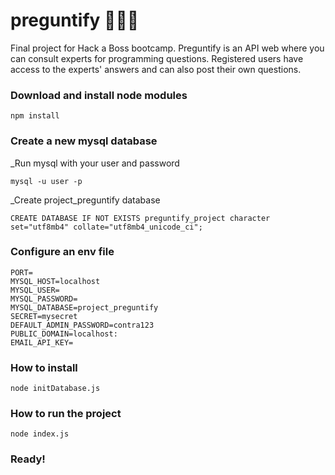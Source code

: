 # preguntify  👩🏻‍💻 
Final project for Hack a Boss bootcamp. Preguntify is an API web where you can consult experts for programming questions. Registered users have access to the experts' answers and can also post their own questions.
### Download and install node modules
```
npm install
```
### Create a new mysql database
_Run mysql with your user and password
```
mysql -u user -p
```
_Create project_preguntify database
```
CREATE DATABASE IF NOT EXISTS preguntify_project character set="utf8mb4" collate="utf8mb4_unicode_ci";
```
### Configure an env file
```
PORT=
MYSQL_HOST=localhost
MYSQL_USER=
MYSQL_PASSWORD=
MYSQL_DATABASE=project_preguntify
SECRET=mysecret
DEFAULT_ADMIN_PASSWORD=contra123
PUBLIC_DOMAIN=localhost:
EMAIL_API_KEY=
```
### How to install
```
node initDatabase.js
```
### How to run the project
```
node index.js
```
### Ready!
